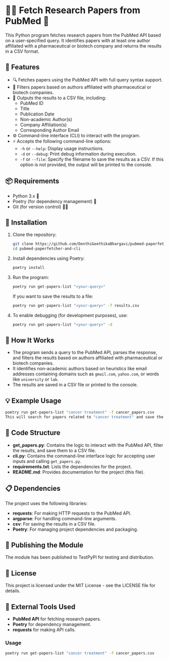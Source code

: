 # 🧑‍🔬 Fetch Research Papers from PubMed 📄

This Python program fetches research papers from the PubMed API based on a user-specified query. It identifies papers with at least one author affiliated with a pharmaceutical or biotech company and returns the results in a CSV format.

## 🌟 Features

- 🔍 Fetches papers using the PubMed API with full query syntax support.
- 🏥 Filters papers based on authors affiliated with pharmaceutical or biotech companies.
- 📑 Outputs the results to a CSV file, including:
  - PubMed ID
  - Title
  - Publication Date
  - Non-academic Author(s)
  - Company Affiliation(s)
  - Corresponding Author Email
- ⚙️ Command-line interface (CLI) to interact with the program.
- ⚡ Accepts the following command-line options:
  - `-h` or `--help`: Display usage instructions.
  - `-d` or `--debug`: Print debug information during execution.
  - `-f` or `--file`: Specify the filename to save the results as a CSV. If this option is not provided, the output will be printed to the console.

## 📦 Requirements

- Python 3.x 🐍
- Poetry (for dependency management) 📜
- Git (for version control) 🧑‍💻

## 🔧 Installation

1. Clone the repository:

    ```bash
    git clone https://github.com/DonthiGeethikaBhargavi/pubmed-paperfetcher-and-cli.git
    cd pubmed-paperfetcher-and-cli
    ```

2. Install dependencies using Poetry:

    ```bash
    poetry install
    ```

3. Run the program:

    ```bash
    poetry run get-papers-list "<your-query>"
    ```

   If you want to save the results to a file:

    ```bash
    poetry run get-papers-list "<your-query>" -f results.csv
    ```

4. To enable debugging (for development purposes), use:

    ```bash
    poetry run get-papers-list "<your-query>" -d
    ```

## 📝 How It Works

- The program sends a query to the PubMed API, parses the response, and filters the results based on authors affiliated with pharmaceutical or biotech companies.
- It identifies non-academic authors based on heuristics like email addresses containing domains such as `gmail.com`, `yahoo.com`, or words like `university` or `lab`.
- The results are saved in a CSV file or printed to the console.

## 💡 Example Usage

```bash
poetry run get-papers-list "cancer treatment" -f cancer_papers.csv
This will search for papers related to "cancer treatment" and save the filtered results to cancer_papers.csv.
```

## 📂 Code Structure

- **get_papers.py**: Contains the logic to interact with the PubMed API, filter the results, and save them to a CSV file.
- **cli.py**: Contains the command-line interface logic for accepting user inputs and calling `get_papers.py`.
- **requirements.txt**: Lists the dependencies for the project.
- **README.md**: Provides documentation for the project (this file).

## 📋 Dependencies

The project uses the following libraries:
- **requests**: For making HTTP requests to the PubMed API.
- **argparse**: For handling command-line arguments.
- **csv**: For saving the results in a CSV file.
- **Poetry**: For managing project dependencies and packaging.

## 🚀 Publishing the Module

The module has been published to TestPyPI for testing and distribution.

## 📝 License

This project is licensed under the MIT License - see the LICENSE file for details.

## 🔧 External Tools Used

- **PubMed API** for fetching research papers.
- **Poetry** for dependency management.
- **requests** for making API calls.

### Usage

```bash
poetry run get-papers-list "cancer treatment" -f cancer_papers.csv
```




